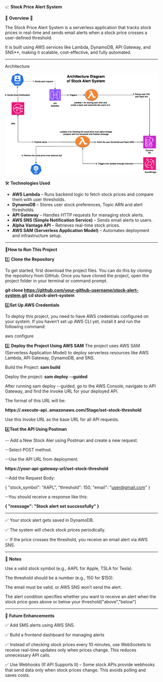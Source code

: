 📈 **Stock Price Alert System**

🌟 **Overview** 🌟

The Stock Price Alert System is a serverless application that tracks stock prices in real-time and sends email alerts when a stock price crosses a user-defined threshold.

It is built using AWS services like Lambda, DynamoDB, API Gateway, and SNS\*\*, making it scalable, cost-effective, and fully automated.

---

Architecture

![Architecture Diagram](StockAlertArchiteture.png)

🛠 **Technologies Used**

- **AWS Lambda** – Runs backend logic to fetch stock prices and compare them with user thresholds.
- **DynamoDB** – Stores user stock preferences, Topic ARN and alert thresholds.
- **API Gateway** – Handles HTTP requests for managing stock alerts.
- **AWS SNS (Simple Notification Service)** – Sends email alerts to users.
- **Alpha Vantage API** – Retrieves real-time stock prices.
- **AWS SAM (Serverless Application Model)** – Automates deployment and infrastructure setup.

---

🚀**How to Run This Project**

1️⃣ **Clone the Repository**

To get started, first download the project files. You can do this by cloning the repository from GitHub.
Once you have cloned the project, open the project folder in your terminal or command prompt.

**git clone https://github.com/your-github-username/stock-alert-system.git**
**cd stock-alert-system**

2️⃣**Set Up AWS Credentials**

To deploy this project, you need to have AWS credentials configured on your system. If you haven’t set up AWS CLI yet, install it and run the following command:

aws configure

3️⃣ **Deploy the Project Using AWS SAM**
The project uses AWS SAM (Serverless Application Model) to deploy serverless resources like AWS Lambda, API Gateway, DynamoDB, and SNS.

Build the Project:
**sam build**

Deploy the project:
**sam deploy --guided**

After running sam deploy --guided, go to the AWS Console, navigate to API Gateway, and find the Invoke URL for your deployed API.

The format of this URL will be:

**https://<your-api-id>.execute-api.<region>.amazonaws.com/Stage/set-stock-threshold**

Use this Invoke URL as the base URL for all API requests.

4️⃣**Test the API Using Postman**

-- Add a New Stock Aler using Postman and create a new request.

--Select POST method.

--Use the API URL from deployment.

**https://your-api-gateway-url/set-stock-threshold**

--Add the Request Body:

{
"stock_symbol": "AAPL",
"threshold": 150,
"email": "user@gmail.com"
}

--You should receive a response like this:

**{
"message": "Stock alert set successfully"
}**

---

✅ Your stock alert gets saved in DynamoDB.

✅ The system will check stock prices periodically.

✅ If the price crosses the threshold, you receive an email alert via AWS SNS.

---

📌 **Notes**

Use a valid stock symbol (e.g., AAPL for Apple, TSLA for Tesla).

The threshold should be a number (e.g., 150 for $150).

The email must be valid, or AWS SNS won’t send the alert.

The alert condition specifies whether you want to receive an alert when the stock price goes above or below your threshold("above","below")

---

🔮 **Future Enhancements**

✅ Add SMS alerts using AWS SNS.

✅ Build a frontend dashboard for managing alerts

✅ Instead of checking stock prices every 10 minutes, use WebSockets to receive real-time updates only when prices change. This reduces unnecessary API calls.

✅ Use Webhooks (If API Supports It) – Some stock APIs provide webhooks that send data only when stock prices change. This avoids polling and saves costs.
